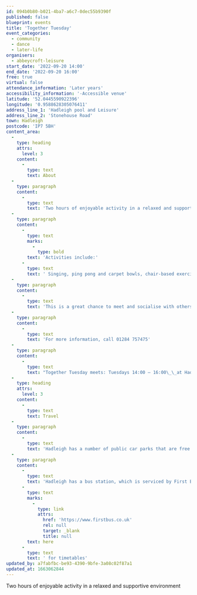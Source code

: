 ```yaml
---
id: 094b0b80-b021-4ba7-a6c7-0dec55b9390f
published: false
blueprint: events
title: 'Together Tuesday'
event_categories:
  - community
  - dance
  - later-life
organisers:
  - abbeycroft-leisure
start_date: '2022-09-20 14:00'
end_date: '2022-09-20 16:00'
free: true
virtual: false
attendance_information: 'Later years'
accessibility_information: '-Accessible venue'
latitude: '52.0445590922396'
longitude: '0.9588628305076411'
address_line_1: 'Hadleigh pool and Leisure'
address_line_2: 'Stonehouse Road'
town: Hadleigh
postcode: 'IP7 5BH'
content_area:
  -
    type: heading
    attrs:
      level: 3
    content:
      -
        type: text
        text: About
  -
    type: paragraph
    content:
      -
        type: text
        text: 'Two hours of enjoyable activity in a relaxed and supportive environment.'
  -
    type: paragraph
    content:
      -
        type: text
        marks:
          -
            type: bold
        text: 'Activities include:'
      -
        type: text
        text: ' Singing, ping pong and carpet bowls, chair-based exercise, arts and crafts and much more.'
  -
    type: paragraph
    content:
      -
        type: text
        text: 'This is a great chance to meet and socialise with others while enjoying a cuppa and a biscuit.'
  -
    type: paragraph
    content:
      -
        type: text
        text: 'For more information, call 01284 757475'
  -
    type: paragraph
    content:
      -
        type: text
        text: "Together Tuesday meets: Tuesdays 14:00 – 16:00\_\_at Hadleigh Pool and Leisure"
  -
    type: heading
    attrs:
      level: 3
    content:
      -
        type: text
        text: Travel
  -
    type: paragraph
    content:
      -
        type: text
        text: 'Hadleigh has a number of public car parks that are free for up to 3 hours. The closest to the venue is Magdelen Road Car Park.'
  -
    type: paragraph
    content:
      -
        type: text
        text: 'Hadleigh has a bus station, which is serviced by First Bus, click '
      -
        type: text
        marks:
          -
            type: link
            attrs:
              href: 'https://www.firstbus.co.uk'
              rel: null
              target: _blank
              title: null
        text: here
      -
        type: text
        text: ' for timetables'
updated_by: a7fabfbc-be93-4390-9bfe-3a08c02f87a1
updated_at: 1663062844
---
```

Two hours of enjoyable activity in a relaxed and supportive environment